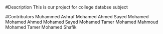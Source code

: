 #Description
This is our project for college databse subject

#Contributors 
Muhammed Ashraf 
Mohamed Ahmed Sayed Mohamed
Mohamed Ahmed Mohamed Sayed 
Mohamed Tamer Mohamed Mahmoud 
Mohamed Tamer Mohamed Shafik 
